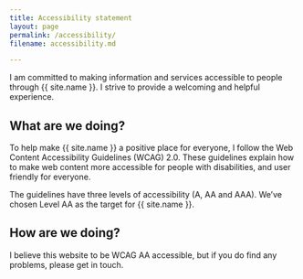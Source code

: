 ```yaml
---
title: Accessibility statement
layout: page
permalink: /accessibility/
filename: accessibility.md

---
```


I am committed to making information and services accessible to people through {{ site.name }}. I strive to provide a welcoming and helpful experience.

## What are we doing?

To help make {{ site.name }} a positive place for everyone, I follow the Web Content Accessibility Guidelines (WCAG) 2.0. These guidelines explain how to make web content more accessible for people with disabilities, and user friendly for everyone.

The guidelines have three levels of accessibility (A, AA and AAA). We’ve chosen Level AA as the target for {{ site.name }}.

## How are we doing?

I believe this website to be WCAG AA accessible, but if you do find any problems, please get in touch.
